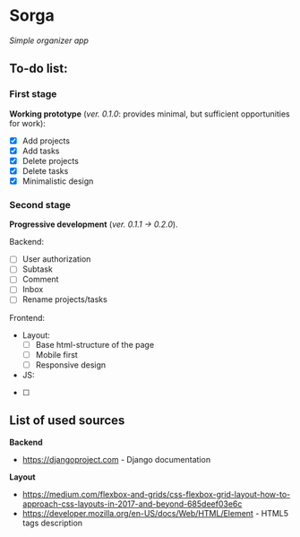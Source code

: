 # Sorga
*Simple organizer app*

## To-do list:

### First stage ###
**Working prototype** (_ver. 0.1.0_: provides minimal, but sufficient opportunities for work):

- [x] Add projects
- [x] Add tasks
- [x] Delete projects
- [x] Delete tasks
- [x] Minimalistic design

### Second stage ###
**Progressive development** (_ver. 0.1.1 -> 0.2.0_).

Backend:
  - [ ] User authorization
  - [ ] Subtask
  - [ ] Comment
  - [ ] Inbox
  - [ ] Rename projects/tasks

Frontend:
  - Layout:
    - [ ] Base html-structure of the page
    - [ ] Mobile first
    - [ ] Responsive design

  - JS:
   - [ ]

## List of used sources

**Backend**

 + https://djangoproject.com - Django documentation

**Layout**

 + https://medium.com/flexbox-and-grids/css-flexbox-grid-layout-how-to-approach-css-layouts-in-2017-and-beyond-685deef03e6c
 + https://developer.mozilla.org/en-US/docs/Web/HTML/Element - HTML5 tags description



